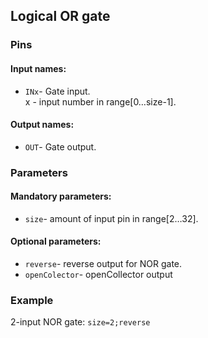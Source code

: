 ## Logical OR gate

### Pins

#### Input names:

- `INx`- Gate input.  
  x - input number in range[0…size-1].

#### Output names:

- `OUT`- Gate output.

### Parameters

#### Mandatory parameters:

- `size`- amount of input pin in range[2…32].

#### Optional parameters:

- `reverse`- reverse output for NOR gate.
- `openColector`- openCollector output

### Example

2-input NOR gate: `size=2;reverse`
